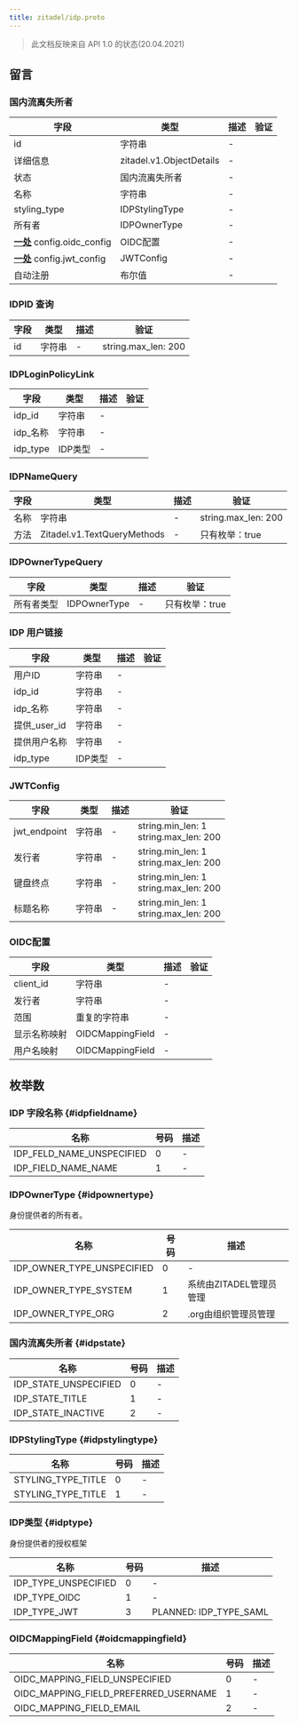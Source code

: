 ```yaml
---
title: zitadel/idp.proto
---
```


> 此文档反映来自 API 1.0 的状态(20.04.2021)




## 留言


### 国内流离失所者



| 字段                                                                                            | 类型                       | 描述 | 验证 |
| --------------------------------------------------------------------------------------------- | ------------------------ | -- | -- |
| id                                                                                            | 字符串                      | -  |    |
| 详细信息                                                                                          | zitadel.v1.ObjectDetails | -  |    |
| 状态                                                                                            | 国内流离失所者                  | -  |    |
| 名称                                                                                            | 字符串                      | -  |    |
| styling_type                                                                                  | IDPStylingType           | -  |    |
| 所有者                                                                                           | IDPOwnerType             | -  |    |
| [**一处**](https://developers.google.com/protocol-buffers/docs/proto3#oneof) config.oidc_config | OIDC配置                   | -  |    |
| [**一处**](https://developers.google.com/protocol-buffers/docs/proto3#oneof) config.jwt_config  | JWTConfig                | -  |    |
| 自动注册                                                                                          | 布尔值                      | -  |    |




### IDPID 查询



| 字段 | 类型  | 描述 | 验证                              |
| -- | --- | -- | ------------------------------- |
| id | 字符串 | -  | string.max_len: 200<br /> |




### IDPLoginPolicyLink



| 字段       | 类型    | 描述 | 验证 |
| -------- | ----- | -- | -- |
| idp_id   | 字符串   | -  |    |
| idp_名称   | 字符串   | -  |    |
| idp_type | IDP类型 | -  |    |




### IDPNameQuery



| 字段 | 类型                          | 描述 | 验证                              |
| -- | --------------------------- | -- | ------------------------------- |
| 名称 | 字符串                         | -  | string.max_len: 200<br /> |
| 方法 | Zitadel.v1.TextQueryMethods | -  | 只有枚举：true<br />           |




### IDPOwnerTypeQuery



| 字段    | 类型           | 描述 | 验证                    |
| ----- | ------------ | -- | --------------------- |
| 所有者类型 | IDPOwnerType | -  | 只有枚举：true<br /> |




### IDP 用户链接



| 字段           | 类型    | 描述 | 验证 |
| ------------ | ----- | -- | -- |
| 用户ID         | 字符串   | -  |    |
| idp_id       | 字符串   | -  |    |
| idp_名称       | 字符串   | -  |    |
| 提供_user_id | 字符串   | -  |    |
| 提供用户名称       | 字符串   | -  |    |
| idp_type     | IDP类型 | -  |    |




### JWTConfig



| 字段           | 类型  | 描述 | 验证                                                            |
| ------------ | --- | -- | ------------------------------------------------------------- |
| jwt_endpoint | 字符串 | -  | string.min_len: 1<br /> string.max_len: 200<br /> |
| 发行者          | 字符串 | -  | string.min_len: 1<br /> string.max_len: 200<br /> |
| 键盘终点         | 字符串 | -  | string.min_len: 1<br /> string.max_len: 200<br /> |
| 标题名称         | 字符串 | -  | string.min_len: 1<br /> string.max_len: 200<br /> |




### OIDC配置



| 字段        | 类型               | 描述 | 验证 |
| --------- | ---------------- | -- | -- |
| client_id | 字符串              | -  |    |
| 发行者       | 字符串              | -  |    |
| 范围        | 重复的字符串           | -  |    |
| 显示名称映射    | OIDCMappingField | -  |    |
| 用户名映射     | OIDCMappingField | -  |    |






## 枚举数


### IDP 字段名称 {#idpfieldname}


| 名称                          | 号码 | 描述 |
| --------------------------- | -- | -- |
| IDP_FELD_NAME_UNSPECIFIED | 0  | -  |
| IDP_FIELD_NAME_NAME       | 1  | -  |




### IDPOwnerType {#idpownertype}
身份提供者的所有者。

| 名称                           | 号码 | 描述              |
| ---------------------------- | -- | --------------- |
| IDP_OWNER_TYPE_UNSPECIFIED | 0  | -               |
| IDP_OWNER_TYPE_SYSTEM      | 1  | 系统由ZITADEL管理员管理 |
| IDP_OWNER_TYPE_ORG         | 2  | .org由组织管理员管理    |




### 国内流离失所者 {#idpstate}


| 名称                      | 号码 | 描述 |
| ----------------------- | -- | -- |
| IDP_STATE_UNSPECIFIED | 0  | -  |
| IDP_STATE_TITLE       | 1  | -  |
| IDP_STATE_INACTIVE    | 2  | -  |




### IDPStylingType {#idpstylingtype}


| 名称                   | 号码 | 描述 |
| -------------------- | -- | -- |
| STYLING_TYPE_TITLE | 0  | -  |
| STYLING_TYPE_TITLE | 1  | -  |




### IDP类型 {#idptype}
身份提供者的授权框架

| 名称                     | 号码 | 描述                       |
| ---------------------- | -- | ------------------------ |
| IDP_TYPE_UNSPECIFIED | 0  | -                        |
| IDP_TYPE_OIDC        | 1  | -                        |
| IDP_TYPE_JWT         | 3  | PLANNED: IDP_TYPE_SAML |




### OIDCMappingField {#oidcmappingfield}


| 名称                                        | 号码 | 描述 |
| ----------------------------------------- | -- | -- |
| OIDC_MAPPING_FIELD_UNSPECIFIED          | 0  | -  |
| OIDC_MAPPING_FIELD_PREFERRED_USERNAME | 1  | -  |
| OIDC_MAPPING_FIELD_EMAIL                | 2  | -  |




